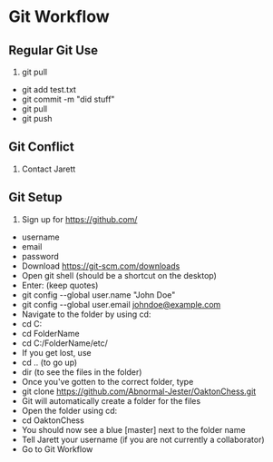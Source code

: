# Git Workflow

## Regular Git Use

1. git pull
- git add test.txt
- git commit -m "did stuff"
- git pull
- git push

## Git Conflict

1. Contact Jarett

## Git Setup

1. Sign up for https://github.com/
 - username
 - email
 - password
- Download https://git-scm.com/downloads
- Open git shell (should be a shortcut on the desktop)
- Enter: (keep quotes)
 - git config --global user.name "John Doe"
 - git config --global user.email johndoe@example.com
- Navigate to the folder by using cd:
 - cd C:
 - cd FolderName
 - cd C:/FolderName/etc/
- If you get lost, use
 - cd .. (to go up)
 - dir (to see the files in the folder)
- Once you've gotten to the correct folder, type
 - git clone https://github.com/Abnormal-Jester/OaktonChess.git
 - Git will automatically create a folder for the files
- Open the folder using cd:
 - cd OaktonChess
 - You should now see a blue [master] next to the folder name
- Tell Jarett your username (if you are not currently a collaborator)
- Go to Git Workflow
